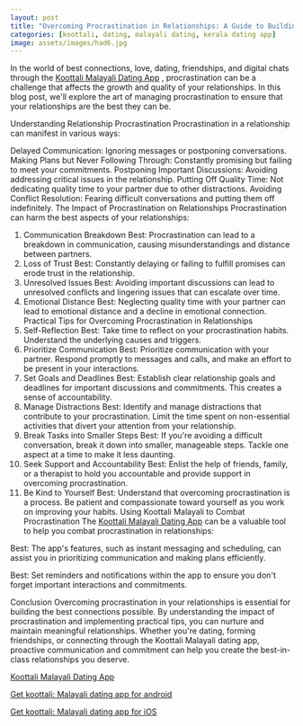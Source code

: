 ```yaml
---
layout: post
title: "Overcoming Procrastination in Relationships: A Guide to Building the Best Connections on Koottali Malayali"
categories: [koottali, dating, malayali dating, kerala dating app]
image: assets/images/had6.jpg
---
```


In the world of best connections, love, dating, friendships, and digital chats through the [Koottali Malayali Dating App](https://koottali.com/download)
, procrastination can be a challenge that affects the growth and quality of your relationships. In this blog post, we'll explore the art of managing procrastination to ensure that your relationships are the best they can be.

Understanding Relationship Procrastination
Procrastination in a relationship can manifest in various ways:

Delayed Communication: Ignoring messages or postponing conversations.
Making Plans but Never Following Through: Constantly promising but failing to meet your commitments.
Postponing Important Discussions: Avoiding addressing critical issues in the relationship.
Putting Off Quality Time: Not dedicating quality time to your partner due to other distractions.
Avoiding Conflict Resolution: Fearing difficult conversations and putting them off indefinitely.
The Impact of Procrastination on Relationships
Procrastination can harm the best aspects of your relationships:

1. Communication Breakdown
   Best: Procrastination can lead to a breakdown in communication, causing misunderstandings and distance between partners.
2. Loss of Trust
   Best: Constantly delaying or failing to fulfill promises can erode trust in the relationship.
3. Unresolved Issues
   Best: Avoiding important discussions can lead to unresolved conflicts and lingering issues that can escalate over time.
4. Emotional Distance
   Best: Neglecting quality time with your partner can lead to emotional distance and a decline in emotional connection.
   Practical Tips for Overcoming Procrastination in Relationships
5. Self-Reflection
   Best: Take time to reflect on your procrastination habits. Understand the underlying causes and triggers.
6. Prioritize Communication
   Best: Prioritize communication with your partner. Respond promptly to messages and calls, and make an effort to be present in your interactions.
7. Set Goals and Deadlines
   Best: Establish clear relationship goals and deadlines for important discussions and commitments. This creates a sense of accountability.
8. Manage Distractions
   Best: Identify and manage distractions that contribute to your procrastination. Limit the time spent on non-essential activities that divert your attention from your relationship.
9. Break Tasks into Smaller Steps
   Best: If you're avoiding a difficult conversation, break it down into smaller, manageable steps. Tackle one aspect at a time to make it less daunting.
10. Seek Support and Accountability
    Best: Enlist the help of friends, family, or a therapist to hold you accountable and provide support in overcoming procrastination.
11. Be Kind to Yourself
    Best: Understand that overcoming procrastination is a process. Be patient and compassionate toward yourself as you work on improving your habits.
    Using Koottali Malayali to Combat Procrastination
    The [Koottali Malayali Dating App](https://koottali.com/download)
    can be a valuable tool to help you combat procrastination in relationships:

Best: The app's features, such as instant messaging and scheduling, can assist you in prioritizing communication and making plans efficiently.

Best: Set reminders and notifications within the app to ensure you don't forget important interactions and commitments.

Conclusion
Overcoming procrastination in your relationships is essential for building the best connections possible. By understanding the impact of procrastination and implementing practical tips, you can nurture and maintain meaningful relationships. Whether you're dating, forming friendships, or connecting through the Koottali Malayali dating app, proactive communication and commitment can help you create the best-in-class relationships you deserve.

[Koottali Malayali Dating App](https://koottali.com/download)

[Get koottali: Malayali dating app for android](https://play.google.com/store/apps/details?id=com.koottali.app&hl=en_IN&gl=US)

[Get koottali: Malayali dating app for iOS](https://apps.apple.com/us/app/koottali-connect-with-mallus/id6448742453)
